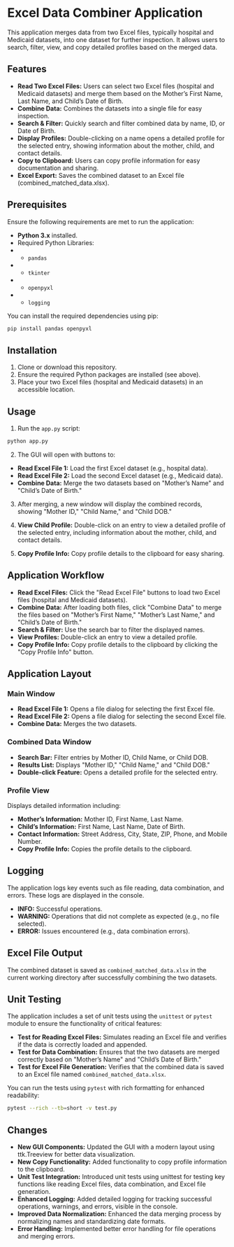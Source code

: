 # Excel Data Combiner Application

This application merges data from two Excel files, typically hospital and Medicaid datasets, into one dataset for further inspection. It allows users to search, filter, view, and copy detailed profiles based on the merged data.

## Features
- **Read Two Excel Files:** Users can select two Excel files (hospital and Medicaid datasets) and merge them based on the Mother’s First Name, Last Name, and Child’s Date of Birth.
- **Combine Data:** Combines the datasets into a single file for easy inspection.
- **Search & Filter:** Quickly search and filter combined data by name, ID, or Date of Birth.
- **Display Profiles:** Double-clicking on a name opens a detailed profile for the selected entry, showing information about the mother, child, and contact details.
- **Copy to Clipboard:** Users can copy profile information for easy documentation and sharing.
- **Excel Export:** Saves the combined dataset to an Excel file (combined_matched_data.xlsx).

## Prerequisites

Ensure the following requirements are met to run the application:

- **Python 3.x** installed.
- Required Python Libraries:
- - `pandas`
- - `tkinter`
- - `openpyxl`
- - `logging`

You can install the required dependencies using pip:
``` bash
pip install pandas openpyxl
```

## Installation

1. Clone or download this repository.
2. Ensure the required Python packages are installed (see above).
3. Place your two Excel files (hospital and Medicaid datasets) in an accessible location.

## Usage

1. Run the `app.py` script:

``` bash
python app.py
```

2. The GUI will open with buttons to:
- **Read Excel File 1:** Load the first Excel dataset (e.g., hospital data).
- **Read Excel File 2:** Load the second Excel dataset (e.g., Medicaid data).
- **Combine Data:**  Merge the two datasets based on "Mother’s Name" and "Child’s Date of Birth."

3. After merging, a new window will display the combined records, showing "Mother ID," "Child Name," and "Child DOB."

4. **View Child Profile:** Double-click on an entry to view a detailed profile of the selected entry, including information about the mother, child, and contact details.

5. **Copy Profile Info:** Copy profile details to the clipboard for easy sharing.

## Application Workflow

- **Read Excel Files:** Click the "Read Excel File" buttons to load two Excel files (hospital and Medicaid datasets).
- **Combine Data:** After loading both files, click "Combine Data" to merge the files based on "Mother’s First Name," "Mother’s Last Name," and "Child’s Date of Birth."
- **Search & Filter:** Use the search bar to filter the displayed names.
- **View Profiles:** Double-click an entry to view a detailed profile.
- **Copy Profile Info:** Copy profile details to the clipboard by clicking the "Copy Profile Info" button.

## Application Layout  

### Main Window

- **Read Excel File 1:** Opens a file dialog for selecting the first Excel file.
- **Read Excel File 2:** Opens a file dialog for selecting the second Excel file.
- **Combine Data:** Merges the two datasets.

### Combined Data Window

- **Search Bar:** Filter entries by Mother ID, Child Name, or Child DOB.
- **Results List:** Displays "Mother ID," "Child Name," and "Child DOB."
- **Double-click Feature:** Opens a detailed profile for the selected entry.

### Profile View

Displays detailed information including:

- **Mother’s Information:** Mother ID, First Name, Last Name.
- **Child’s Information:** First Name, Last Name, Date of Birth.
- **Contact Information:** Street Address, City, State, ZIP, Phone, and Mobile Number.
- **Copy Profile Info:** Copies the profile details to the clipboard.

## Logging
The application logs key events such as file reading, data combination, and errors. These logs are displayed in the console.

- **INFO:** Successful operations.
- **WARNING:** Operations that did not complete as expected (e.g., no file selected).
- **ERROR:** Issues encountered (e.g., data combination errors).

## Excel File Output
The combined dataset is saved as `combined_matched_data.xlsx` in the current working directory after successfully combining the two datasets.

## Unit Testing
The application includes a set of unit tests using the `unittest` or `pytest` module to ensure the functionality of critical features:

- **Test for Reading Excel Files:** Simulates reading an Excel file and verifies if the data is correctly loaded and appended.
- **Test for Data Combination:** Ensures that the two datasets are merged correctly based on "Mother’s Name" and "Child’s Date of Birth."
- **Test for Excel File Generation:** Verifies that the combined data is saved to an Excel file named `combined_matched_data.xlsx`.  

You can run the tests using `pytest` with rich formatting for enhanced readability:

``` bash
pytest --rich --tb=short -v test.py
```

## Changes
- **New GUI Components:** Updated the GUI with a modern layout using ttk.Treeview for better data visualization.
- **New Copy Functionality:** Added functionality to copy profile information to the clipboard.
- **Unit Test Integration:** Introduced unit tests using unittest for testing key functions like reading Excel files, data combination, and Excel file generation.
- **Enhanced Logging:** Added detailed logging for tracking successful operations, warnings, and errors, visible in the console.
- **Improved Data Normalization:** Enhanced the data merging process by normalizing names and standardizing date formats.
- **Error Handling:** Implemented better error handling for file operations and merging errors.
